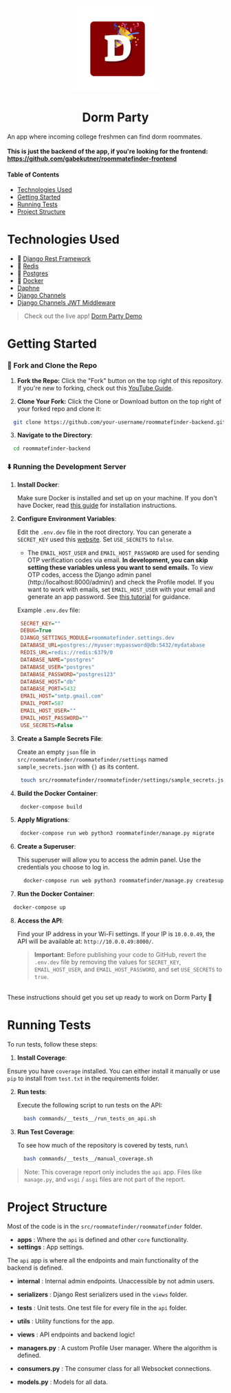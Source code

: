 <div align="center">
  <img src=".github/dormparty-red-app.png" height="200" alt="Dorm Party Icon">
  <h1>Dorm Party</h1>
</div>

An app where incoming college freshmen can find dorm roommates.
<br>
<br>
**This is just the backend of the app, if you're looking for the frontend: https://github.com/gabekutner/roommatefinder-frontend**

#### Table of Contents
* [Technologies Used](#technologies-used)
* [Getting Started](#getting-started)
* [Running Tests](#running-tests)
* [Project Structure](#project-structure)

# Technologies Used
* 🐍 [Django Rest Framework](https://www.django-rest-framework.org/)
* 🔴 [Redis](https://redis.io/)
* 🐘 [Postgres](https://www.postgresql.org/)
* 🐋 [Docker](https://www.docker.com/)
* [Daphne](https://github.com/django/daphne)
* [Django Channels](https://channels.readthedocs.io/en/latest/index.html)
* [Django Channels JWT Middleware](https://pypi.org/project/django-channels-jwt-auth-middleware/)

> Check out the live app! [Dorm Party Demo](https://gabekutner.github.io/roommatefinder-mobile/)

# Getting Started
### 🍴 Fork and Clone the Repo

1. **Fork the Repo:** Click the "Fork" button on the top right of this repository. If you're new to forking, check out this [YouTube Guide](https://www.youtube.com/watch?v=h8suY-Osn8Q).

2. **Clone Your Fork:** Click the Clone or Download button on the top right of your forked repo and clone it:

  ```bash
    git clone https://github.com/your-username/roommatefinder-backend.git
  ```

3. **Navigate to the Directory**:
   
  ```bash
    cd roommatefinder-backend
  ```

### ⬇️ Running the Development Server

1. **Install Docker**:
   
   Make sure Docker is installed and set up on your machine. If you don't have Docker, read [this guide](https://docs.docker.com/desktop/) for installation instructions.

2. **Configure Environment Variables**:

   Edit the `.env.dev` file in the root directory. You can generate a `SECRET_KEY` used this [website](https://djecrety.ir/). Set `USE_SECRETS` to `false`.
     * The `EMAIL_HOST_USER` and `EMAIL_HOST_PASSWORD` are used for sending OTP verification codes via email. **In development, you can skip setting these variables unless you want to send emails.** To view OTP codes, access the Django admin panel (http://localhost:8000/admin/) and check the Profile model. If you want to work with emails, set `EMAIL_HOST_USER` with your email and generate an app password. See [this tutorial](https://www.youtube.com/watch?v=lSURGX0JHbA) for guidance.
  
   Example `.env.dev` file:

   ```ini
    SECRET_KEY=""
    DEBUG=True
    DJANGO_SETTINGS_MODULE=roommatefinder.settings.dev
    DATABASE_URL=postgres://myuser:mypassword@db:5432/mydatabase
    REDIS_URL=redis://redis:6379/0
    DATABASE_NAME="postgres"
    DATABASE_USER="postgres"
    DATABASE_PASSWORD="postgres123"
    DATABASE_HOST="db"
    DATABASE_PORT=5432
    EMAIL_HOST="smtp.gmail.com"
    EMAIL_PORT=587
    EMAIL_HOST_USER=""
    EMAIL_HOST_PASSWORD=""
    USE_SECRETS=False
   ```

3. **Create a Sample Secrets File**:

   Create an empty `json` file in `src/roommatefinder/roommatefinder/settings` named `sample_secrets.json` with `{}` as its content.

   ```bash
    touch src/roommatefinder/roommatefinder/settings/sample_secrets.json
   ```

4. **Build the Docker Container**:

   ```bash
    docker-compose build
   ```

5. **Apply Migrations**:

   ```bash
    docker-compose run web python3 roommatefinder/manage.py migrate
   ```

6. **Create a Superuser**:

    This superuser will allow you to access the admin panel. Use the credentials you choose to log in.
  
    ```bash
      docker-compose run web python3 roommatefinder/manage.py createsuperuser
    ```

7. **Run the Docker Container**:

  ```bash
    docker-compose up
  ```

8. **Access the API**:

   Find your IP address in your Wi-Fi settings. If your IP is `10.0.0.49`, the API will be available at: `http://10.0.0.49:8000/`.

   > **Important**: Before publishing your code to GitHub, revert the `.env.dev` file by removing the values for `SECRET_KEY`, `EMAIL_HOST_USER`, and `EMAIL_HOST_PASSWORD`, and set `USE_SECRETS` to `true`.

<br>
These instructions should get you set up ready to work on Dorm Party 🎉


# Running Tests
To run tests, follow these steps:

1. **Install Coverage**:

  Ensure you have `coverage` installed. You can either install it manually or use `pip` to install from `test.txt` in the requirements folder.

2. **Run tests**:

   Execute the following script to run tests on the API:

   ```bash
     bash commands/__tests__/run_tests_on_api.sh
   ```

3. **Run Test Coverage**:

   To see how much of the repository is covered by tests, run:\

   ```bash
     bash commands/__tests__/manual_coverage.sh
   ```

> Note: This coverage report only includes the `api` app. Files like `manage.py`, and `wsgi` / `asgi` files are not part of the report.

# Project Structure

Most of the code is in the `src/roommatefinder/roommatefinder` folder. 

* **apps** : Where the `api` is defined and other `core` functionality.
* **settings** : App settings.

The `api` app is where all the endpoints and main functionality of the backend is defined.

* **internal** : Internal admin endpoints. Unaccessible by not admin users.
* **serializers** : Django Rest serializers used in the `views` folder.
* **tests** : Unit tests. One test file for every file in the `api` folder.
* **utils** : Utility functions for the app.
* **views** : API endpoints and backend logic!

* **managers.py** : A custom Profile User manager. Where the algorithm is defined.
* **consumers.py** : The consumer class for all Websocket connections.
* **models.py** : Models for all data.
